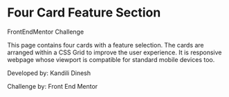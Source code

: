 #  Four Card Feature Section
FrontEndMentor Challenge
 
This page contains four cards with a feature selection. The cards are arranged within a CSS Grid to improve the user experience. It is responsive webpage whose viewport is compatible for standard mobile devices too.

Developed by: Kandili Dinesh

Challenge by: Front End Mentor
